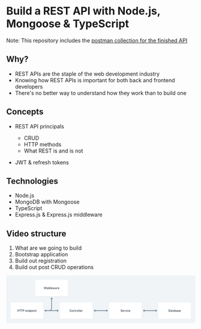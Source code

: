 # Build a REST API with Node.js, Mongoose & TypeScript


Note: This repository includes the [postman collection for the finished API](postman_collection.json)



## Why?
* REST APIs are the staple of the web development industry
* Knowing how REST APIs is important for both back and frontend developers
* There's no better way to understand how they work than to build one

## Concepts
* REST API principals
    * CRUD
    * HTTP methods
    * What REST is and is not

* JWT & refresh tokens

## Technologies
* Node.js
* MongoDB with Mongoose
* TypeScript
* Express.js & Express.js middleware

## Video structure
1. What are we going to build
2. Bootstrap application
4. Build out registration
5. Build out post CRUD operations

![](./diagram.png)


